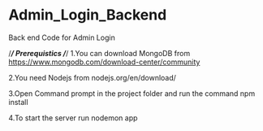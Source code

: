 # Admin_Login_Backend
Back end Code for Admin Login

/***************************************/
            Prerequistics
/***************************************/
1.You can download MongoDB from 
	https://www.mongodb.com/download-center/community

2.You need Nodejs from 
	nodejs.org/en/download/

3.Open Command prompt in the project folder and run the command 
	npm install

4.To start the server run
	nodemon app